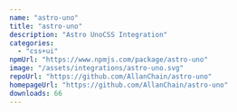 ```yaml
---
name: "astro-uno"
title: "astro-uno"
description: "Astro UnoCSS Integration"
categories:
  - "css+ui"
npmUrl: "https://www.npmjs.com/package/astro-uno"
image: "/assets/integrations/astro-uno.svg"
repoUrl: "https://github.com/AllanChain/astro-uno"
homepageUrl: "https://github.com/AllanChain/astro-uno"
downloads: 66
---
```

